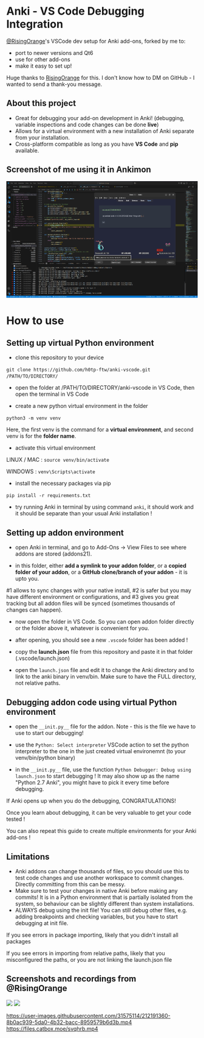 # Anki - VS Code Debugging Integration
[@RisingOrange](https://github.com/RisingOrange)'s VSCode dev setup for Anki add-ons, forked by me to: 
- port to newer versions and Qt6
- use for other add-ons
- make it easy to set up!

Huge thanks to [RisingOrange](https://github.com/RisingOrange) for this. I don't know how to DM on GitHub - I wanted to send a thank-you message.

## About this project
- Great for debugging your add-on development in Anki! (debugging, variable inspections and code changes can be done **live**)
- Allows for a virtual environment with a new installation of Anki separate from your installation.
- Cross-platform compatible as long as you have **VS Code** and **pip** available.

## Screenshot of me using it in Ankimon
![Screenshot](https://raw.githubusercontent.com/h0tp-ftw/anki-addon-vscode-setup/refs/heads/master/Ankimon%20screenshot.png)

# How to use
## Setting up virtual Python environment
- clone this repository to your device

```git clone https://github.com/h0tp-ftw/anki-vscode.git /PATH/TO/DIRECTORY/```

- open the folder at /PATH/TO/DIRECTORY/anki-vscode in VS Code, then open the terminal in VS Code

- create a new python virtual environment in the folder

```python3 -m venv venv```

Here, the first venv is the command for a **virtual environment**, and second venv is for the **folder name**.
- activate this virtual environment

LINUX / MAC : `source venv/bin/activate`

WINDOWS : `venv\Scripts\activate`
- install the necessary packages via pip

```pip install -r requirements.txt```

- try running Anki in terminal by using command `anki`, it should work and it should be separate than your usual Anki installation ! 

## Setting up addon environment
- open Anki in terminal, and go to Add-Ons -> View Files to see where addons are stored (addons21).

- in this folder, either **add a symlink to your addon folder**, or a **copied folder of your addon**, or a **GitHub clone/branch of your addon** - it is upto you.

#1 allows to sync changes with your native install, #2 is safer but you may have different environment or configurations, and #3 gives you great tracking but all addon files will be synced (sometimes thousands of changes can happen).

- now open the folder in VS Code. So you can open addon folder directly or the folder above it, whatever is convenient for you. 

- after opening, you should see a new `.vscode` folder has been added !

- copy the **launch.json** file from this repository and paste it in that folder (.vscode/launch.json) 

- open the `launch.json` file and edit it to change the Anki directory and to link to the anki binary in venv/bin. Make sure to have the FULL directory, not relative paths.

## Debugging addon code using virtual Python environment 
- open the `__init.py__` file for the addon. Note - this is the file we have to use to start our debugging! 

- use the `Python: Select interpreter` VSCode action to set the python interpreter to the one in the just created virtual environemnt (to your venv/bin/python binary)

- in the `__init.py__` file, use the function `Python Debugger: Debug using launch.json` to start debugging ! It may also show up as the name "Python 2.7 Anki", you might have to pick it every time before debugging. 

If Anki opens up when you do the debugging, CONGRATULATIONS! 

Once you learn about debugging, it can be very valuable to get your code tested ! 

You can also repeat this guide to create multiple environments for your Anki add-ons !

## Limitations
- Anki addons can change thousands of files, so you should use this to test code changes and use another workspace to commit changes. Directly committing from this can be messy.
- Make sure to test your changes in native Anki before making any commits! It is in a Python environment that is partially isolated from the system, so behaviour can be slightly different than system installations.
- ALWAYS debug using the init file! You can still debug other files, e.g. adding breakpoints and checking variables, but you have to start debugging at init file. 

If you see errors in package importing, likely that you didn't install all packages

If you see errors in importing from relative paths, likely that you misconfigured the paths, or you are not linking the launch.json file 

## Screenshots and recordings from @RisingOrange
<img src="https://user-images.githubusercontent.com/31575114/212190695-3b80024e-2de5-4a5b-ba7e-921a65ad365c.png" width=500>

<img src="https://user-images.githubusercontent.com/31575114/212190704-170d6d4c-945e-4be2-8607-d585e86e31de.png" width=500>


https://user-images.githubusercontent.com/31575114/212191360-8b0ac939-5da0-4b32-bacc-8959579b6d3b.mp4
https://files.catbox.moe/svqhrb.mp4

